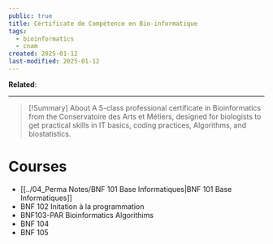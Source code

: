 ```yaml
---
public: true
title: Cértificate de Compétence en Bio-informatique
tags:
  - bioinformatics
  - cnam
created: 2025-01-12
last-modified: 2025-01-12
---
```

**Related**:

---

> [!Summary] About
> A 5-class professional certificate in Bioinformatics from the Conservatoire des Arts et Métiers, designed for biologists to get practical skills in IT basics, coding practices, Algorithms, and biostatistics.

# Courses
* [[../04_Perma Notes/BNF 101 Base Informatiques|BNF 101 Base Informatiques]]
* BNF 102 Initation à la programmation
* BNF103-PAR Bioinformatics Algorithims
* BNF 104
* BNF 105